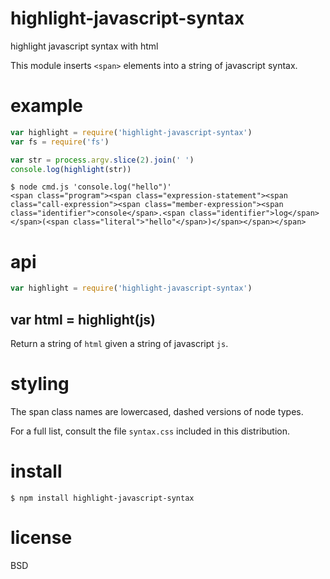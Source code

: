 # highlight-javascript-syntax

highlight javascript syntax with html

This module inserts `<span>` elements into a string of javascript syntax.

# example

``` js
var highlight = require('highlight-javascript-syntax')
var fs = require('fs')

var str = process.argv.slice(2).join(' ')
console.log(highlight(str))
```

```
$ node cmd.js 'console.log("hello")'
<span class="program"><span class="expression-statement"><span class="call-expression"><span class="member-expression"><span class="identifier">console</span>.<span class="identifier">log</span></span>(<span class="literal">"hello"</span>)</span></span></span>
```

# api

``` js
var highlight = require('highlight-javascript-syntax')
```

## var html = highlight(js)

Return a string of `html` given a string of javascript `js`.

# styling

The span class names are lowercased, dashed versions of node types.

For a full list, consult the file `syntax.css` included in this distribution.

# install

```
$ npm install highlight-javascript-syntax
```

# license

BSD
